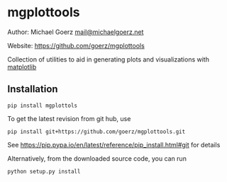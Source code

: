 # mgplottools

Author: Michael Goerz <mail@michaelgoerz.net>

Website: <https://github.com/goerz/mgplottools>

Collection of utilities to aid in generating plots and visualizations with
[matplotlib][1]

[1]: http://matplotlib.org

## Installation ##

    pip install mgplottols

To get the latest revision from git hub, use

    pip install git+https://github.com/goerz/mgplottools.git

See <https://pip.pypa.io/en/latest/reference/pip_install.html#git> for details

Alternatively, from the downloaded source code, you can run

    python setup.py install

